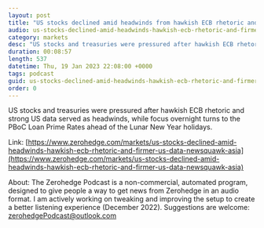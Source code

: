 ```yaml
---
layout: post
title: "US stocks declined amid headwinds from hawkish ECB rhetoric and firmer US data - Newsquawk Asia-Pac Market Open"
audio: us-stocks-declined-amid-headwinds-hawkish-ecb-rhetoric-and-firmer-us-data-newsquawk-asia-0
category: markets
desc: "US stocks and treasuries were pressured after hawkish ECB rhetoric and strong US data served as headwinds, while focus overnight turns to the PBoC Loan Prime Rates ahead of the Lunar New Year holidays."
duration: 00:08:57
length: 537
datetime: Thu, 19 Jan 2023 22:08:00 +0000
tags: podcast
guid: us-stocks-declined-amid-headwinds-hawkish-ecb-rhetoric-and-firmer-us-data-newsquawk-asia-0
order: 0
---
```

US stocks and treasuries were pressured after hawkish ECB rhetoric and strong US data served as headwinds, while focus overnight turns to the PBoC Loan Prime Rates ahead of the Lunar New Year holidays.

Link: [https://www.zerohedge.com/markets/us-stocks-declined-amid-headwinds-hawkish-ecb-rhetoric-and-firmer-us-data-newsquawk-asia](https://www.zerohedge.com/markets/us-stocks-declined-amid-headwinds-hawkish-ecb-rhetoric-and-firmer-us-data-newsquawk-asia)

About: The Zerohedge Podcast is a non-commercial, automated program, designed to give people a way to get news from Zerohedge in an audio format.  I am actively working on tweaking and improving the setup to create a better listening experience (December 2022).  Suggestions are welcome: [zerohedgePodcast@outlook.com](mailto:zerohedgePodcast@outlook.com)